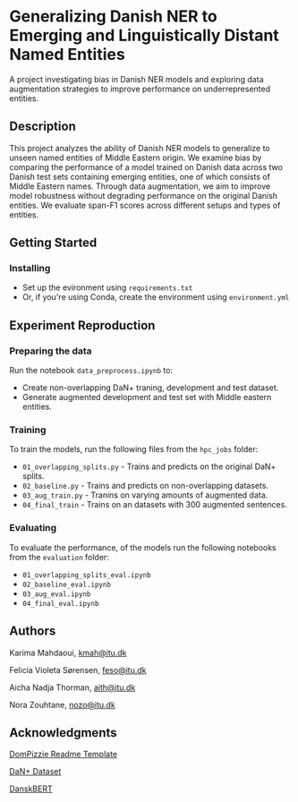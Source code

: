 # Generalizing Danish NER to Emerging and Linguistically Distant Named Entities

A project investigating bias in Danish NER models and exploring data augmentation strategies to improve performance on underrepresented entities.

## Description

This project analyzes the ability of Danish NER models to generalize to unseen named entities of Middle Eastern origin. We examine bias by comparing the performance of a model trained on Danish data across two Danish test sets containing emerging entities, one of which consists of Middle Eastern names. Through data augmentation, we aim to improve model robustness without degrading performance on the original Danish entities. We evaluate span-F1 scores across different setups and types of entities.

## Getting Started

### Installing

- Set up the evironment using `requirements.txt`
- Or, if you're using Conda, create the environment using `environment.yml`

## Experiment Reproduction

### Preparing the data

Run the notebook `data_preprocess.ipynb` to:
- Create non-overlapping DaN+ traning, development and test dataset.
- Generate augmented development and test set with Middle eastern entities.

### Training

To train the models, run the following files from the `hpc_jobs` folder:

- `01_overlapping_splits.py` - Trains and predicts on the original DaN+ splits.
- `02_baseline.py` - Trains and predicts on non-overlapping datasets.
- `03_aug_train.py` - Tranins on varying amounts of augmented data.
- `04_final_train` - Trains on an datasets with 300 augmented sentences.

### Evaluating

To evaluate the performance, of the models run the following notebooks from the `evaluation` folder:

- `01_overlapping_splits_eval.ipynb`
- `02_baseline_eval.ipynb`
- `03_aug_eval.ipynb`
- `04_final_eval.ipynb`

## Authors

Karima Mahdaoui, kmah@itu.dk

Felicia Violeta Sørensen, feso@itu.dk

Aicha Nadja Thorman, aith@itu.dk

Nora Zouhtane, nozo@itu.dk

## Acknowledgments

[DomPizzie Readme Template](https://gist.github.com/DomPizzie/7a5ff55ffa9081f2de27c315f5018afc)

[DaN+ Dataset](https://github.com/bplank/DaNplus)

[DanskBERT](https://huggingface.co/vesteinn/DanskBERT)

